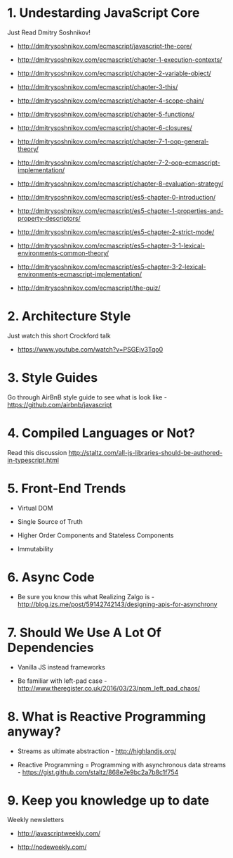 # 1. Undestarding JavaScript Core

Just Read Dmitry Soshnikov!

* http://dmitrysoshnikov.com/ecmascript/javascript-the-core/

* http://dmitrysoshnikov.com/ecmascript/chapter-1-execution-contexts/

* http://dmitrysoshnikov.com/ecmascript/chapter-2-variable-object/

* http://dmitrysoshnikov.com/ecmascript/chapter-3-this/

* http://dmitrysoshnikov.com/ecmascript/chapter-4-scope-chain/

* http://dmitrysoshnikov.com/ecmascript/chapter-5-functions/

* http://dmitrysoshnikov.com/ecmascript/chapter-6-closures/

* http://dmitrysoshnikov.com/ecmascript/chapter-7-1-oop-general-theory/

* http://dmitrysoshnikov.com/ecmascript/chapter-7-2-oop-ecmascript-implementation/

* http://dmitrysoshnikov.com/ecmascript/chapter-8-evaluation-strategy/

* http://dmitrysoshnikov.com/ecmascript/es5-chapter-0-introduction/

* http://dmitrysoshnikov.com/ecmascript/es5-chapter-1-properties-and-property-descriptors/

* http://dmitrysoshnikov.com/ecmascript/es5-chapter-2-strict-mode/

* http://dmitrysoshnikov.com/ecmascript/es5-chapter-3-1-lexical-environments-common-theory/

* http://dmitrysoshnikov.com/ecmascript/es5-chapter-3-2-lexical-environments-ecmascript-implementation/

* http://dmitrysoshnikov.com/ecmascript/the-quiz/

# 2. Architecture Style

Just watch this short Crockford talk

* https://www.youtube.com/watch?v=PSGEjv3Tqo0

# 3. Style Guides

Go through AirBnB style guide to see what is look like - https://github.com/airbnb/javascript


# 4. Compiled Languages or Not? 

Read this discussion http://staltz.com/all-js-libraries-should-be-authored-in-typescript.html

# 5. Front-End Trends

* Virtual DOM 

* Single Source of Truth 

* Higher Order Components and Stateless Components

* Immutability

# 6. Async Code

* Be sure you know this what Realizing Zalgo is - http://blog.izs.me/post/59142742143/designing-apis-for-asynchrony

# 7. Should We Use A Lot Of Dependencies

* Vanilla JS instead frameworks

* Be familiar with left-pad case - http://www.theregister.co.uk/2016/03/23/npm_left_pad_chaos/

# 8. What is Reactive Programming anyway?

* Streams as ultimate abstraction - http://highlandjs.org/

* Reactive Programming = Programming with asynchronous data streams - https://gist.github.com/staltz/868e7e9bc2a7b8c1f754

# 9. Keep you knowledge up to date

Weekly newsletters

* http://javascriptweekly.com/

* http://nodeweekly.com/ 

